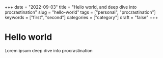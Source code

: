 +++
date = "2022-09-03"
title = "Hello world, and deep dive into procrastination"
slug = "hello-world"
tags = ["personal", "procrastination"]
keywords = ["first", "second"]
categories = ["category"]
draft = "false"
+++

# Hello world

Lorem ipsum deep dive into procrastination
